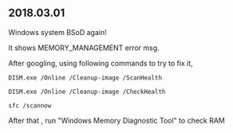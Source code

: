 2018.03.01
---
Windows system BSoD again!

It shows MEMORY_MANAGEMENT error msg.

After googling, using following commands to try to fix it,

	DISM.exe /Online /Cleanup-image /ScanHealth

	DISM.exe /Online /Cleanup-image /CheckHealth

	sfc /scannow

After that , run "Windows Memory Diagnostic Tool" to check RAM